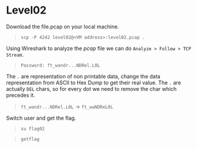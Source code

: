 # Level02

Download the file.pcap on your local machine.
>`scp -P 4242 level02@<VM address>:level02.pcap .`

Using Wireshark to analyze the *pcap* file we can do `Analyze > Follow > TCP Stream`.
>`Password: ft_wandr...NDRel.L0L`

The `.` are representation of non printable data, change the data representation from ASCII to Hex Dump to get their real value.
The `.` are actually `DEL` chars, so for every dot we need to remove the char which precedes it.
>`ft_wandr...NDRel.L0L` -> `ft_waNDReL0L`

Switch user and get the flag.
>`su flag02`

>`getflag`
